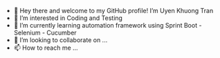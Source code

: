 - 👋 Hey there and welcome to my GitHub profile! I’m Uyen Khuong Tran
- 👀 I’m interested in Coding and Testing
- 🌱 I’m currently learning automation framework using Sprint Boot - Selenium - Cucumber
- 💞️ I’m looking to collaborate on ...
- 📫 How to reach me ...

<!---
ashertran/ashertran is a ✨ special ✨ repository because its `README.md` (this file) appears on your GitHub profile.
You can click the Preview link to take a look at your changes.
--->
